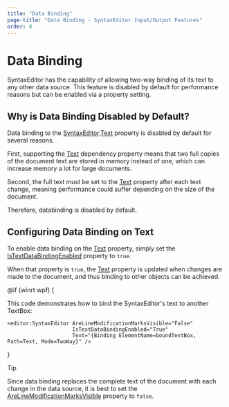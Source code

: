 ```yaml
---
title: "Data Binding"
page-title: "Data Binding - SyntaxEditor Input/Output Features"
order: 8
---
```

# Data Binding

SyntaxEditor has the capability of allowing two-way binding of its text to any other data source.  This feature is disabled by default for performance reasons but can be enabled via a property setting.

## Why is Data Binding Disabled by Default?

Data binding to the [SyntaxEditor](xref:@ActiproUIRoot.Controls.SyntaxEditor.SyntaxEditor).[Text](xref:@ActiproUIRoot.Controls.SyntaxEditor.SyntaxEditor.Text) property is disabled by default for several reasons.

First, supporting the [Text](xref:@ActiproUIRoot.Controls.SyntaxEditor.SyntaxEditor.Text) dependency property means that two full copies of the document text are stored in memory instead of one, which can increase memory a lot for large documents.

Second, the full text must be set to the [Text](xref:@ActiproUIRoot.Controls.SyntaxEditor.SyntaxEditor.Text) property after each text change, meaning performance could suffer depending on the size of the document.

Therefore, databinding is disabled by default.

## Configuring Data Binding on Text

To enable data binding on the [Text](xref:@ActiproUIRoot.Controls.SyntaxEditor.SyntaxEditor.Text) property, simply set the [IsTextDataBindingEnabled](xref:@ActiproUIRoot.Controls.SyntaxEditor.SyntaxEditor.IsTextDataBindingEnabled) property to `true`.

When that property is `true`, the [Text](xref:@ActiproUIRoot.Controls.SyntaxEditor.SyntaxEditor.Text) property is updated when changes are made to the document, and thus binding to other objects can be achieved.

@if (winrt wpf) {

This code demonstrates how to bind the SyntaxEditor's text to another TextBox:

```xaml
<editor:SyntaxEditor AreLineModificationMarksVisible="False"
                     IsTextDataBindingEnabled="True"
                     Text="{Binding ElementName=boundTextBox, Path=Text, Mode=TwoWay}" />
```

}

> [!TIP]
> Since data binding replaces the complete text of the document with each change in the data source, it is best to set the [AreLineModificationMarksVisible](xref:@ActiproUIRoot.Controls.SyntaxEditor.SyntaxEditor.AreLineModificationMarksVisible) property to `false`.
